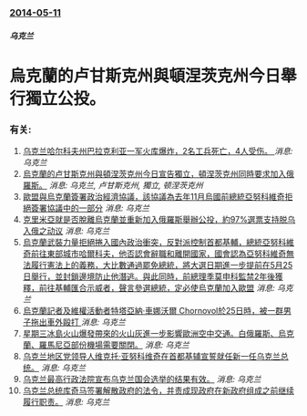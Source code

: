 ### [2014-05-11](/news/2014/05/11/index.md)

##### 乌克兰
#  烏克蘭的卢甘斯克州與頓涅茨克州今日舉行獨立公投。




### 有关:

1. [ 乌克兰哈尔科夫州巴拉克利亚一军火库爆炸，2名工兵死亡，4人受伤。 ](/zh/news/2019/11/15/乌克兰哈尔科夫州巴拉克利亚一军火库爆炸-2名工兵死亡-4人受伤.md) _消息: 乌克兰_
2. [ 烏克蘭的卢甘斯克州與頓涅茨克州今日宣告獨立，頓涅茨克州同時要求加入俄羅斯。](/zh/news/2014/05/13/烏克蘭的卢甘斯克州與頓涅茨克州今日宣告獨立-頓涅茨克州同時要求加入俄羅斯.md) _消息: 乌克兰, 卢甘斯克州, 獨立, 顿涅茨克州_
3. [ 歐盟與烏克蘭簽署政治經濟協議，該協議為去年11月烏國前總統亞努科維奇拒絕簽署協議中的一部分](/zh/news/2014/03/21/歐盟與烏克蘭簽署政治經濟協議-該協議為去年11月烏國前總統亞努科維奇拒絕簽署協議中的一部分.md) _消息: 乌克兰_
4. [ 克里米亞就是否脫離烏克蘭並重新加入俄羅斯舉辦公投，約97%選票支持脱乌入俄之动议](/zh/news/2014/03/16/克里米亞就是否脫離烏克蘭並重新加入俄羅斯舉辦公投-約97-選票支持脱乌入俄之动议.md) _消息: 乌克兰_
5. [烏克蘭武裝力量拒絕捲入國內政治衝突，反對派控制首都基輔，總統亞努科維奇前往東部城市哈爾科夫，他否認會辭職和離開國家，國會認為亞努科維奇無法履行憲法上的義務，大比數通過罷免總統，將大選日期進一步提前在5月25日舉行，並封鎖邊境防止他潛逃。與此同時，前總理季莫申科監禁2年後獲釋，前往基輔匯合示威者，聲言參選總統，定必使烏克蘭加入歐盟](/zh/news/2014/02/22/烏克蘭武裝力量拒絕捲入國內政治衝突-反對派控制首都基輔-總統亞努科維奇前往東部城市哈爾科夫-他否認會辭職和離開國家-國會.md) _消息: 乌克兰_
6. [ 烏克蘭記者及維權活動者特塔亞納·車娜沃爾 Chornovol於25日時，被一群男子拖出車外毆打 ](/zh/news/2013/12/26/烏克蘭記者及維權活動者特塔亞納-車娜沃爾-Chornovol於25日時-被一群男子拖出車外毆打.md) _消息: 乌克兰_
7. [ 星期三冰島火山爆發帶來的火山灰進一步影響歐洲空中交通。白俄羅斯、烏克蘭、羅馬尼亞部份機場需要關閉。](/zh/news/2010/04/17/星期三冰島火山爆發帶來的火山灰進一步影響歐洲空中交通-白俄羅斯-烏克蘭-羅馬尼亞部份機場需要關閉.md) _消息: 乌克兰_
8. [ 乌克兰地区党领导人维克托·亚努科维奇在首都基辅宣誓就任新一任乌克兰总统。](/zh/news/2010/02/25/乌克兰地区党领导人维克托-亚努科维奇在首都基辅宣誓就任新一任乌克兰总统.md) _消息: 乌克兰_
9. [乌克兰最高行政法院宣布乌克兰国会选举的结果有效。](/zh/news/2007/10/25/乌克兰最高行政法院宣布乌克兰国会选举的结果有效.md) _消息: 乌克兰_
10. [ 乌克兰总统库奇马签署解散政府的法令，并责成现政府在新政府组成之前继续履行职责。](/zh/news/2005/01/5/乌克兰总统库奇马签署解散政府的法令-并责成现政府在新政府组成之前继续履行职责.md) _消息: 乌克兰_
